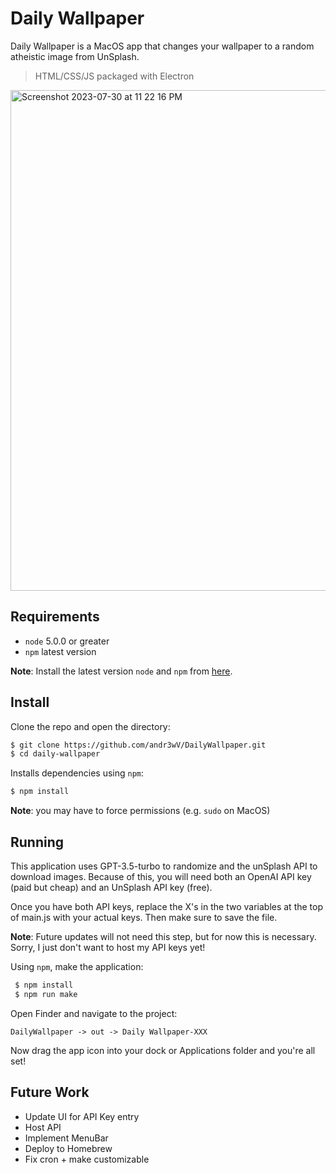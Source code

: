 
# Daily Wallpaper

Daily Wallpaper is a MacOS app that changes your wallpaper to a random atheistic image from UnSplash. 

>HTML/CSS/JS packaged with Electron

<img width="801" alt="Screenshot 2023-07-30 at 11 22 16 PM" src="https://github.com/andr3wV/DailyWallpaper/assets/77115975/d50dbb98-4924-4dce-b2fa-45a6172210cd">

 ## Requirements

  - `node` 5.0.0 or greater
 - `npm` latest version

 **Note**: Install the latest version `node` and `npm` from [here](https://nodejs.org/en/download/).

 ## Install
 
  Clone the repo and open the directory: 
  ```bash
  $ git clone https://github.com/andr3wV/DailyWallpaper.git
  $ cd daily-wallpaper
  ```
  Installs dependencies using `npm`:

  ```bash
  $ npm install 
  ```
  **Note**: you may have to force permissions (e.g. `sudo` on MacOS)

## Running
  This application uses GPT-3.5-turbo to randomize and the unSplash API to download images. Because of this, you will need both an OpenAI API key (paid but cheap) and an UnSplash API key (free).  

 Once you have both API keys, replace the X's in the two variables at the top of main.js with your actual keys. Then make sure to save the file. 

  **Note**:  Future updates will not need this step, but for now this is necessary. Sorry, I just don't want to host my API keys yet!

Using `npm`,  make the application:

```bash
 $ npm install
 $ npm run make
```

Open Finder and navigate to the project: 

```
DailyWallpaper -> out -> Daily Wallpaper-XXX
```

Now drag the app icon into your dock or Applications folder and you're all set!

## Future Work

- Update UI for API Key entry
- Host API 
- Implement MenuBar
- Deploy to Homebrew
- Fix cron + make customizable

